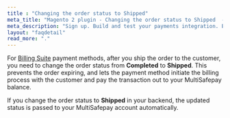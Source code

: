 ```yaml
---
title : "Changing the order status to Shipped"
meta_title: "Magento 2 plugin - Changing the order status to Shipped  - MultiSafepay Docs"
meta_description: "Sign up. Build and test your payments integration. Explore our products and services. Use our API Reference, SDKs, and wrappers. Get support."
layout: "faqdetail"
read_more: "."
---
```


For [Billing Suite](/payment-methods/billing-suite/) payment methods, after you ship the order to the customer, you need to change the order status from **Completed** to **Shipped**. This prevents the order expiring, and lets the payment method initiate the billing process with the customer and pay the transaction out to your MultiSafepay balance. 

If you change the order status to **Shipped** in your backend, the updated status is passed to your MultiSafepay account automatically.